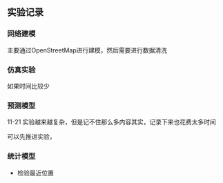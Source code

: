 ## 实验记录

### 网络建模

主要通过OpenStreetMap进行建模，然后需要进行数据清洗

### 仿真实验

如果时间比较少



### 预测模型

11-21 实验越来越复杂，但是记不住那么多内容其实，记录下来也花费太多时间

可以先推进实验，



### 统计模型

- 检验最近位置
